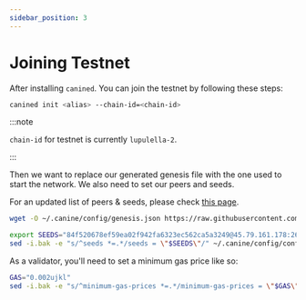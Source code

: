 ```yaml
---
sidebar_position: 3
---
```


# Joining Testnet

After installing `canined`. You can join the testnet by following these steps:

```sh
canined init <alias> --chain-id=<chain-id>
```

:::note

`chain-id` for testnet is currently `lupulella-2`.

:::

Then we want to replace our generated genesis file with the one used to start the network. We also need to set our peers
and seeds.

For an updated list of peers & seeds, please
check [this page](https://github.com/JackalLabs/jackal-chain-assets/blob/main/testnet/seeds.md).

```sh
wget -O ~/.canine/config/genesis.json https://raw.githubusercontent.com/JackalLabs/jackal-chain-assets/main/testnet/genesis.json

export SEEDS="84f520678ef59ea02f942fa6323ec562ca5a3249@45.79.161.178:26656,cecc087977336da1e9ccd2c50097cd9e7d5e1874@141.95.33.39:26656"
sed -i.bak -e "s/^seeds *=.*/seeds = \"$SEEDS\"/" ~/.canine/config/config.toml
```

As a validator, you'll need to set a minimum gas price like so:

```sh
GAS="0.002ujkl"
sed -i.bak -e "s/^minimum-gas-prices *=.*/minimum-gas-prices = \"$GAS\"/" $HOME/.canine/config/app.toml
```

